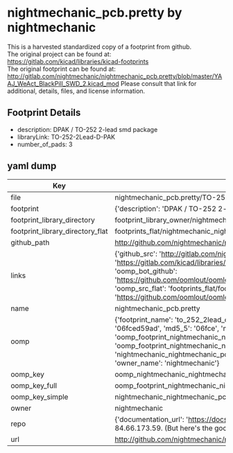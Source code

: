 # nightmechanic_pcb.pretty by nightmechanic  
This is a harvested standardized copy of a footprint from github.  
The original project can be found at:  
https://gitlab.com/kicad/libraries/kicad-footprints  
The original footprint can be found at:
http://gitlab.com/nightmechanic/nightmechanic_pcb.pretty/blob/master/YAAJ_WeAct_BlackPill_SWD_2.kicad_mod
Please consult that link for additional, details, files, and license information.  
## Footprint Details
* description: DPAK / TO-252 2-lead smd package  
* libraryLink: TO-252-2Lead-D-PAK  
* number_of_pads: 3  
## yaml dump  
| Key | Value |  
| --- | --- |  
| file | nightmechanic_pcb.pretty/TO-252-2Lead-D-PAK.kicad_mod |  
| footprint | {'description': 'DPAK / TO-252 2-lead smd package', 'libraryLink': 'TO-252-2Lead-D-PAK', 'number_of_pads': 3} |  
| footprint_library_directory | footprint_library_owner/nightmechanic_nightmechanic_pcb.pretty |  
| footprint_library_directory_flat | footprints_flat/nightmechanic_nightmechanic_pcb_to_252_2lead_d_pak/working |  
| github_path | http://github.com/nightmechanic/nightmechanic_pcb.pretty/blob/master/TO-252-2Lead-D-PAK.kicad_mod |  
| links | {'github_src': 'http://gitlab.com/nightmechanic/nightmechanic_pcb.pretty/blob/master/YAAJ_WeAct_BlackPill_SWD_2.kicad_mod', 'github_src_repo': 'https://gitlab.com/kicad/libraries/kicad-footprints', 'oomp_bot': 'footprints/nightmechanic_nightmechanic_pcb_to_252_2lead_d_pak/working', 'oomp_bot_github': 'https://github.com/oomlout/oomlout_oomp_footprint_bot/tree/main/footprints/nightmechanic_nightmechanic_pcb_to_252_2lead_d_pak/working', 'oomp_src_flat': 'footprints_flat/footprints_flat/nightmechanic_nightmechanic_pcb_to_252_2lead_d_pak/working', 'oomp_src_flat_github': 'https://github.com/oomlout/oomlout_oomp_footprint_src/tree/main/footprints_flat/nightmechanic_nightmechanic_pcb_to_252_2lead_d_pak/working'} |  
| name | nightmechanic_pcb.pretty |  
| oomp | {'footprint_name': 'to_252_2lead_d_pak', 'library_name': 'nightmechanic_pcb', 'md5': '06fced59ad49df2d5d114eeed9850773', 'md5_10': '06fced59ad', 'md5_5': '06fce', 'md5_6': '06fced', 'oomp_key': 'oomp_nightmechanic_nightmechanic_pcb_to_252_2lead_d_pak', 'oomp_key_extra': 'oomp_footprint_nightmechanic_nightmechanic_pcb_to_252_2lead_d_pak', 'oomp_key_full': 'oomp_footprint_nightmechanic_nightmechanic_pcb_to_252_2lead_d_pak_06fced', 'oomp_key_simple': 'nightmechanic_nightmechanic_pcb_to_252_2lead_d_pak', 'original_filename': 'nightmechanic_pcb.pretty/TO-252-2Lead-D-PAK.kicad_mod', 'owner_name': 'nightmechanic'} |  
| oomp_key | oomp_nightmechanic_nightmechanic_pcb_to_252_2lead_d_pak |  
| oomp_key_full | oomp_footprint_nightmechanic_nightmechanic_pcb_to_252_2lead_d_pak |  
| oomp_key_simple | nightmechanic_nightmechanic_pcb_to_252_2lead_d_pak |  
| owner | nightmechanic |  
| repo | {'documentation_url': 'https://docs.github.com/rest/overview/resources-in-the-rest-api#rate-limiting', 'message': "API rate limit exceeded for 84.66.173.59. (But here's the good news: Authenticated requests get a higher rate limit. Check out the documentation for more details.)"} |  
| url | http://github.com/nightmechanic/nightmechanic_pcb.pretty |  


